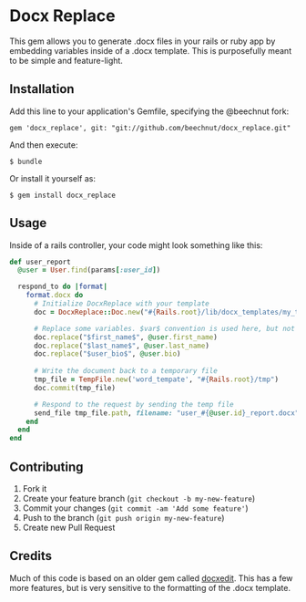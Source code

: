 # Docx Replace

This gem allows you to generate .docx files in your rails or ruby app by
embedding variables inside of a .docx template. This is purposefully
meant to be simple and feature-light.

## Installation

Add this line to your application's Gemfile, specifying the @beechnut fork:

    gem 'docx_replace', git: "git://github.com/beechnut/docx_replace.git"

And then execute:

    $ bundle

Or install it yourself as:

    $ gem install docx_replace

## Usage

Inside of a rails controller, your code might look something like this:

```ruby
def user_report
  @user = User.find(params[:user_id])

  respond_to do |format|
    format.docx do
      # Initialize DocxReplace with your template
      doc = DocxReplace::Doc.new("#{Rails.root}/lib/docx_templates/my_template.docx", "#{Rails.root}/tmp")

      # Replace some variables. $var$ convention is used here, but not required.
      doc.replace("$first_name$", @user.first_name)
      doc.replace("$last_name$", @user.last_name)
      doc.replace("$user_bio$", @user.bio)
      
      # Write the document back to a temporary file
      tmp_file = TempFile.new('word_tempate', "#{Rails.root}/tmp")
      doc.commit(tmp_file)

      # Respond to the request by sending the temp file
      send_file tmp_file.path, filename: "user_#{@user.id}_report.docx", disposition: 'attachment'
    end
  end
end
```


## Contributing

1. Fork it
2. Create your feature branch (`git checkout -b my-new-feature`)
3. Commit your changes (`git commit -am 'Add some feature'`)
4. Push to the branch (`git push origin my-new-feature`)
5. Create new Pull Request

## Credits

Much of this code is based on an older gem called [docxedit](https://github.com/oliamb/docxedit). This has a few more features, but is very sensitive to the formatting of the .docx template.
